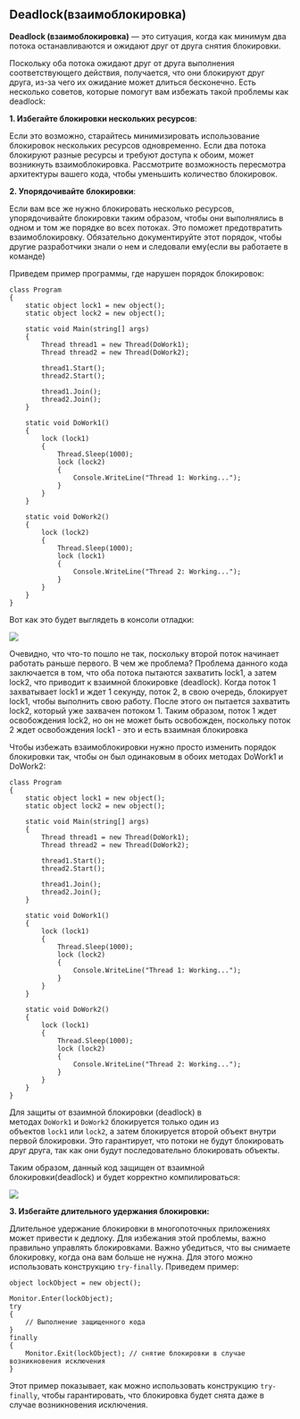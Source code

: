 ## Deadlock(взаимоблокировка)

**Deadlock (взаимоблокировка)** — это ситуация, когда как минимум два потока останавливаются и ожидают друг от друга снятия блокировки.

Поскольку оба потока ожидают друг от друга выполнения соответствующего действия, получается, что они блокируют друг друга, из-за чего их ожидание может длиться бесконечно. Есть несколько советов, которые помогут вам избежать такой проблемы как deadlock:

**1. Избегайте блокировки нескольких ресурсов**:

Если это возможно, старайтесь минимизировать использование блокировок нескольких ресурсов одновременно. Если два потока блокируют разные ресурсы и требуют доступа к обоим, может возникнуть взаимоблокировка. Рассмотрите возможность пересмотра архитектуры вашего кода, чтобы уменьшить количество блокировок.

**2. Упорядочивайте блокировки**:

Если вам все же нужно блокировать несколько ресурсов, упорядочивайте блокировки таким образом, чтобы они выполнялись в одном и том же порядке во всех потоках. Это поможет предотвратить взаимоблокировку. Обязательно документируйте этот порядок, чтобы другие разработчики знали о нем и следовали ему(если вы работаете в команде)

Приведем пример программы, где нарушен порядок блокировок:

```
class Program
{
    static object lock1 = new object();
    static object lock2 = new object();

    static void Main(string[] args)
    {
        Thread thread1 = new Thread(DoWork1);
        Thread thread2 = new Thread(DoWork2);

        thread1.Start();
        thread2.Start();

        thread1.Join();
        thread2.Join();
    }

    static void DoWork1()
    {
        lock (lock1)
        {
            Thread.Sleep(1000);
            lock (lock2)
            {
                Console.WriteLine("Thread 1: Working...");
            }
        }
    }

    static void DoWork2()
    {
        lock (lock2)
        {
            Thread.Sleep(1000);
            lock (lock1)
            {
                Console.WriteLine("Thread 2: Working...");
            }
        }
    }
}
```

Вот как это будет выглядеть в консоли отладки:

![](https://habrastorage.org/getpro/habr/upload_files/8b8/a0f/176/8b8a0f176b19c2b15e805264b7a5a2a8.png)

Очевидно, что что-то пошло не так, поскольку второй поток начинает работать раньше первого. В чем же проблема? Проблема данного кода заключается в том, что оба потока пытаются захватить lock1, а затем lock2, что приводит к взаимной блокировке (deadlock). Когда поток 1 захватывает lock1 и ждет 1 секунду, поток 2, в свою очередь, блокирует lock1, чтобы выполнить свою работу. После этого он пытается захватить lock2, который уже захвачен потоком 1. Таким образом, поток 1 ждет освобождения lock2, но он не может быть освобожден, поскольку поток 2 ждет освобождения lock1 - это и есть взаимная блокировка

Чтобы избежать взаимоблокировки нужно просто изменить порядок блокировки так, чтобы он был одинаковым в обоих методах DoWork1 и DoWork2:

```
class Program
{
    static object lock1 = new object();
    static object lock2 = new object();

    static void Main(string[] args)
    {
        Thread thread1 = new Thread(DoWork1);
        Thread thread2 = new Thread(DoWork2);

        thread1.Start();
        thread2.Start();

        thread1.Join();
        thread2.Join();
    }

    static void DoWork1()
    {
        lock (lock1)
        {
            Thread.Sleep(1000);
            lock (lock2)
            {
                Console.WriteLine("Thread 1: Working...");
            }
        }
    }

    static void DoWork2()
    {
        lock (lock1)
        {
            Thread.Sleep(1000);
            lock (lock2)
            {
                Console.WriteLine("Thread 2: Working...");
            }
        }
    }
}
```

Для защиты от взаимной блокировки (deadlock) в методах `DoWork1` и `DoWork2` блокируется только один из объектов `lock1` или `lock2`, а затем блокируется второй объект внутри первой блокировки. Это гарантирует, что потоки не будут блокировать друг друга, так как они будут последовательно блокировать объекты.

Таким образом, данный код защищен от взаимной блокировки(deadlock) и будет корректно компилироваться:

![](https://habrastorage.org/getpro/habr/upload_files/80b/eaf/01a/80beaf01a38ad3065221187cba7f6f49.png)

**3. Избегайте длительного удержания блокировки:**

Длительное удержание блокировки в многопоточных приложениях может привести к дедлоку. Для избежания этой проблемы, важно правильно управлять блокировками. Важно убедиться, что вы снимаете блокировку, когда она вам больше не нужна. Для этого можно использовать конструкцию `try-finally`. Приведем пример:

```
object lockObject = new object();

Monitor.Enter(lockObject);
try
{
    // Выполнение защищенного кода
}
finally
{
    Monitor.Exit(lockObject); // снятие блокировки в случае возникновения исключения
}
```

Этот пример показывает, как можно использовать конструкцию `try-finally`, чтобы гарантировать, что блокировка будет снята даже в случае возникновения исключения.